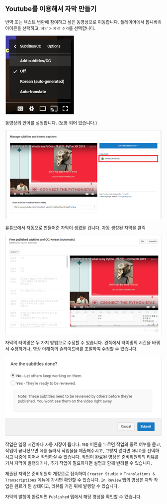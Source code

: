 ## Youtube를 이용해서 자막 만들기

번역 또는 텍스트 변환에 참여하고 싶은 동영상으로 이동합니다. 플레이어에서 톱니바퀴 아이콘을 선택하고, `자막` > `자막 추가`를 선택합니다.

![](./images/youtube-add-subtitle.png)

동영상의 언어를 설정합니다. (보통 되어 있습니다.)

![](./images/auto-generated-cc.png)

유튜브에서 자동으로 만들어준 자막이 생겼을 겁니다. 자동 생성된 자막을 클릭

![](./images/edit-auto-generated-cc.png)

자막의 타이밍은 두 가지 방법으로 수정할 수 있습니다. 왼쪽에서 타이밍의 시간을 바꿔서 수정하거나, 영상 아래쪽의 슬라이드바를 조절하여 수정할 수 있습니다.

![](./images/youtube-subtitle-done.png)

작업은 일정 시간마다 자동 저장이 됩니다. `제출` 버튼을 누르면 작업의 종료 여부를 묻고, 작업이 끝나셨으면 `예`를 눌러서 작업물을 제출해주시고, 그렇지 않다면 `아니요`를 선택하시고 나중에 이어서 작업하실 수 있습니다. 작업이 완료된 영상은 준비위원회의 리뷰를 거쳐 자막이 발행되거나, 추가 작업이 필요하다면 설명과 함께 반려될 수 있습니다.

제출된 자막은 준비위원회 계정으로 접속하여 `Creater Studio` > `Translations & Transcriptions` 메뉴에 가시면 확인할 수 있습니다. `In Review` 탭의 영상은 자막 작업은 완료가 된 상태이고, 리뷰를 거친 뒤에 발행할 수 있습니다.

자막의 발행이 완료되면 `Published` 탭에서 해당 영상을 확인할 수 있습니다.

